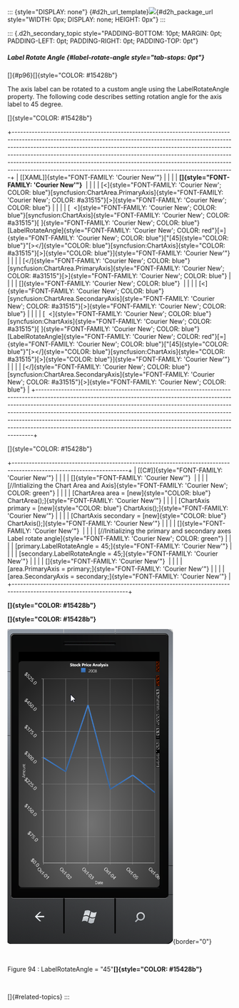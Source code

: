 ::: {style="DISPLAY: none"}
[](ms-xhelp:///?Id=d2h_url_template){#d2h_url_template}![](!package_url!){#d2h_package_url style="WIDTH: 0px; DISPLAY: none; HEIGHT: 0px"}
:::

::: {.d2h_secondary_topic style="PADDING-BOTTOM: 10pt; MARGIN: 0pt; PADDING-LEFT: 0pt; PADDING-RIGHT: 0pt; PADDING-TOP: 0pt"}
##### Label Rotate Angle {#label-rotate-angle style="tab-stops: 0pt"}

[]{#p96}[]{style="COLOR: #15428b"} 

The axis label can be rotated to a custom angle using the LabelRotateAngle property. The following code describes setting rotation angle for the axis label to 45 degree.

[]{style="COLOR: #15428b"} 

+-----------------------------------------------------------------------------------------------------------------------------------------------------------------------------------------------------------------------------------------------------------------------------------------------------------------------------------------------------------------------------------------------------------------------------------------------------------------------------------+
| [\[XAML\]]{style="FONT-FAMILY: 'Courier New'"}                                                                                                                                                                                                                                                                                                                                                                                                                                    |
|                                                                                                                                                                                                                                                                                                                                                                                                                                                                                   |
| **[]{style="FONT-FAMILY: 'Courier New'"}**                                                                                                                                                                                                                                                                                                                                                                                                                                        |
|                                                                                                                                                                                                                                                                                                                                                                                                                                                                                   |
| [\<]{style="FONT-FAMILY: 'Courier New'; COLOR: blue"}[syncfusion:ChartArea.PrimaryAxis]{style="FONT-FAMILY: 'Courier New'; COLOR: #a31515"}[\>]{style="FONT-FAMILY: 'Courier New'; COLOR: blue"}                                                                                                                                                                                                                                                                                  |
|                                                                                                                                                                                                                                                                                                                                                                                                                                                                                   |
| [  \<]{style="FONT-FAMILY: 'Courier New'; COLOR: blue"}[syncfusion:ChartAxis]{style="FONT-FAMILY: 'Courier New'; COLOR: #a31515"}[ ]{style="FONT-FAMILY: 'Courier New'; COLOR: blue"}[LabelRotateAngle]{style="FONT-FAMILY: 'Courier New'; COLOR: red"}[=]{style="FONT-FAMILY: 'Courier New'; COLOR: blue"}[\"[45]{style="COLOR: blue"}\"[\>\</]{style="COLOR: blue"}[syncfusion:ChartAxis]{style="COLOR: #a31515"}[\>]{style="COLOR: blue"}]{style="FONT-FAMILY: 'Courier New'"} |
|                                                                                                                                                                                                                                                                                                                                                                                                                                                                                   |
| [\</]{style="FONT-FAMILY: 'Courier New'; COLOR: blue"}[syncfusion:ChartArea.PrimaryAxis]{style="FONT-FAMILY: 'Courier New'; COLOR: #a31515"}[\>]{style="FONT-FAMILY: 'Courier New'; COLOR: blue"}                                                                                                                                                                                                                                                                                 |
|                                                                                                                                                                                                                                                                                                                                                                                                                                                                                   |
| []{style="FONT-FAMILY: 'Courier New'; COLOR: blue"}                                                                                                                                                                                                                                                                                                                                                                                                                               |
|                                                                                                                                                                                                                                                                                                                                                                                                                                                                                   |
| [\<]{style="FONT-FAMILY: 'Courier New'; COLOR: blue"}[syncfusion:ChartArea.SecondaryAxis]{style="FONT-FAMILY: 'Courier New'; COLOR: #a31515"}[\>]{style="FONT-FAMILY: 'Courier New'; COLOR: blue"}                                                                                                                                                                                                                                                                                |
|                                                                                                                                                                                                                                                                                                                                                                                                                                                                                   |
| [  \<]{style="FONT-FAMILY: 'Courier New'; COLOR: blue"}[syncfusion:ChartAxis]{style="FONT-FAMILY: 'Courier New'; COLOR: #a31515"}[ ]{style="FONT-FAMILY: 'Courier New'; COLOR: blue"}[LabelRotateAngle]{style="FONT-FAMILY: 'Courier New'; COLOR: red"}[=]{style="FONT-FAMILY: 'Courier New'; COLOR: blue"}[\"[45]{style="COLOR: blue"}\"[\>\</]{style="COLOR: blue"}[syncfusion:ChartAxis]{style="COLOR: #a31515"}[\>]{style="COLOR: blue"}]{style="FONT-FAMILY: 'Courier New'"} |
|                                                                                                                                                                                                                                                                                                                                                                                                                                                                                   |
| [\</]{style="FONT-FAMILY: 'Courier New'; COLOR: blue"}[syncfusion:ChartArea.SecondaryAxis]{style="FONT-FAMILY: 'Courier New'; COLOR: #a31515"}[\>]{style="FONT-FAMILY: 'Courier New'; COLOR: blue"}                                                                                                                                                                                                                                                                               |
+-----------------------------------------------------------------------------------------------------------------------------------------------------------------------------------------------------------------------------------------------------------------------------------------------------------------------------------------------------------------------------------------------------------------------------------------------------------------------------------+

[]{style="COLOR: #15428b"} 

+----------------------------------------------------------------------------------------------------------------------+
| [\[C#\]]{style="FONT-FAMILY: 'Courier New'"}                                                                         |
|                                                                                                                      |
| []{style="FONT-FAMILY: 'Courier New'"}                                                                               |
|                                                                                                                      |
| [//Intializing the Chart Area and Axis]{style="FONT-FAMILY: 'Courier New'; COLOR: green"}                            |
|                                                                                                                      |
| [ChartArea area = [new]{style="COLOR: blue"} ChartArea();]{style="FONT-FAMILY: 'Courier New'"}                       |
|                                                                                                                      |
| [ChartAxis primary = [new]{style="COLOR: blue"} ChartAxis();]{style="FONT-FAMILY: 'Courier New'"}                    |
|                                                                                                                      |
| [ChartAxis secondary = [new]{style="COLOR: blue"} ChartAxis();]{style="FONT-FAMILY: 'Courier New'"}                  |
|                                                                                                                      |
| []{style="FONT-FAMILY: 'Courier New'"}                                                                               |
|                                                                                                                      |
| [//Initializing the primary and secondary axes Label rotate angle]{style="FONT-FAMILY: 'Courier New'; COLOR: green"} |
|                                                                                                                      |
| [primary.LabelRotateAngle = 45;]{style="FONT-FAMILY: 'Courier New'"}                                                 |
|                                                                                                                      |
| [secondary.LabelRotateAngle = 45;]{style="FONT-FAMILY: 'Courier New'"}                                               |
|                                                                                                                      |
| []{style="FONT-FAMILY: 'Courier New'"}                                                                               |
|                                                                                                                      |
| [area.PrimaryAxis = primary;]{style="FONT-FAMILY: 'Courier New'"}                                                    |
|                                                                                                                      |
| [area.SecondaryAxis = secondary;]{style="FONT-FAMILY: 'Courier New'"}                                                |
+----------------------------------------------------------------------------------------------------------------------+

**[]{style="COLOR: #15428b"}** 

**[]{style="COLOR: #15428b"}** 

![](ImagesExt/image77_94.png){border="0"}

 

Figure 94 : LabelRotateAngle = \"45\"**[]{style="COLOR: #15428b"}**

 

[]{#related-topics}
:::
